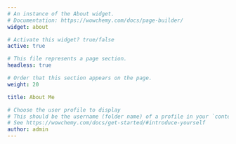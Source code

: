 ```yaml
---
# An instance of the About widget.
# Documentation: https://wowchemy.com/docs/page-builder/
widget: about

# Activate this widget? true/false
active: true

# This file represents a page section.
headless: true

# Order that this section appears on the page.
weight: 20

title: About Me

# Choose the user profile to display
# This should be the username (folder name) of a profile in your `content/authors/` folder.
# See https://wowchemy.com/docs/get-started/#introduce-yourself
author: admin
---
```


<div id="particles-js"></div>
<script src="../particles.js"></script>
<script>
particlesJS.load('particles-js', '../particles.json', function() {
  console.log('callback - particles.js config loaded');
});
</script>